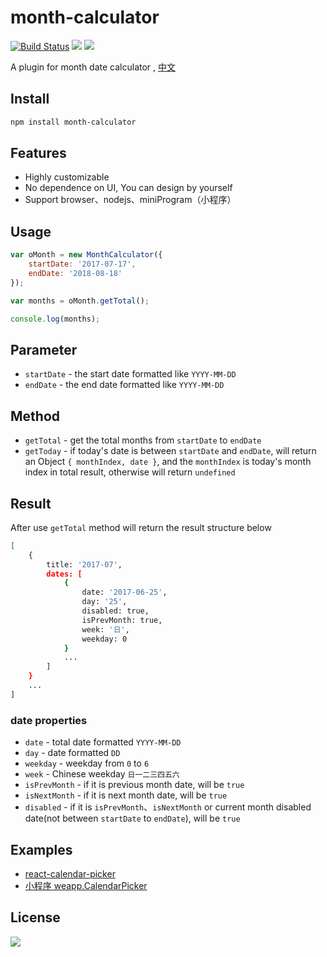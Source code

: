 # month-calculator
[![Build Status](https://travis-ci.org/ChanceYu/month-calculator.svg?branch=master)](https://travis-ci.org/ChanceYu/month-calculator)
[![](https://img.shields.io/badge/language-JavaScript-brightgreen.svg)](https://github.com/ChanceYu/month-calculator)
[![](https://img.shields.io/badge/license-MIT-blue.svg)](https://opensource.org/licenses/mit-license.php) 

A plugin for month date calculator , [中文](./README-zh.md)


## Install

```bash
npm install month-calculator
```


## Features

- Highly customizable
- No dependence on UI, You can design by yourself
- Support browser、nodejs、miniProgram（小程序）


## Usage

```javascript
var oMonth = new MonthCalculator({
    startDate: '2017-07-17',
    endDate: '2018-08-18'
});

var months = oMonth.getTotal();

console.log(months);
```


## Parameter

- `startDate` - the start date formatted like `YYYY-MM-DD`
- `endDate` -  the end date formatted like `YYYY-MM-DD`


## Method

- `getTotal` - get the total months from `startDate` to `endDate`
- `getToday` - if today's date is between `startDate` and `endDate`, will return an Object `{ monthIndex, date }`, and the `monthIndex` is today's month index in total result, otherwise will return `undefined`


## Result

After use `getTotal` method will return the result structure below

```bash
[
    {
        title: '2017-07',
        dates: [
            {
                date: '2017-06-25',
                day: '25',
                disabled: true,
                isPrevMonth: true,
                week: '日',
                weekday: 0
            }
            ...
        ]
    }
    ...
]
```


### date properties
- `date` - total date formatted `YYYY-MM-DD`
- `day` - date formatted `DD`
- `weekday` - weekday from `0` to `6`
- `week` - Chinese weekday `日一二三四五六`
- `isPrevMonth` - if it is previous month date, will be `true`
- `isNextMonth` - if it is next month date, will be `true`
- `disabled` - if it is `isPrevMonth`、`isNextMonth` or current month disabled date(not between `startDate` to `endDate`), will be `true`


## Examples

- [react-calendar-picker](https://github.com/ChanceYu/react-calendar-picker)
- [小程序 weapp.CalendarPicker](https://github.com/ChanceYu/weapp#weappcalendarpicker)


## License

[![](https://img.shields.io/badge/license-MIT-blue.svg)](https://opensource.org/licenses/mit-license.php) 
